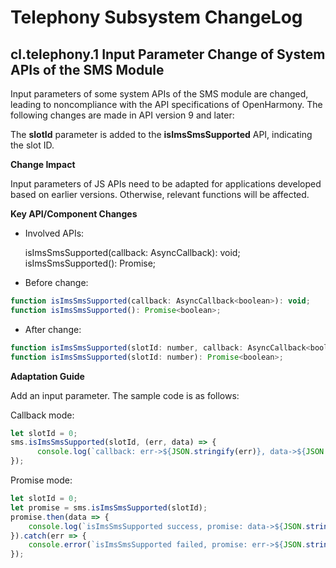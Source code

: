 # Telephony Subsystem ChangeLog



## cl.telephony.1 Input Parameter Change of System APIs of the SMS Module

Input parameters of some system APIs of the SMS module are changed, leading to noncompliance with the API specifications of OpenHarmony. The following changes are made in API version 9 and later:

The **slotId** parameter is added to the **isImsSmsSupported** API, indicating the slot ID.



**Change Impact**

Input parameters of JS APIs need to be adapted for applications developed based on earlier versions. Otherwise, relevant functions will be affected.



**Key API/Component Changes**

- Involved APIs:

  isImsSmsSupported(callback: AsyncCallback<boolean>): void;
  isImsSmsSupported(): Promise<boolean>;

- Before change:

```js
function isImsSmsSupported(callback: AsyncCallback<boolean>): void;
function isImsSmsSupported(): Promise<boolean>;
```

- After change:

```js
function isImsSmsSupported(slotId: number, callback: AsyncCallback<boolean>): void;
function isImsSmsSupported(slotId: number): Promise<boolean>;
```



**Adaptation Guide**

Add an input parameter. The sample code is as follows:

Callback mode:

```js
let slotId = 0;
sms.isImsSmsSupported(slotId, (err, data) => {
      console.log(`callback: err->${JSON.stringify(err)}, data->${JSON.stringify(data)}`);
});
```

Promise mode:

```js
let slotId = 0;
let promise = sms.isImsSmsSupported(slotId);
promise.then(data => {
    console.log(`isImsSmsSupported success, promise: data->${JSON.stringify(data)}`);
}).catch(err => {
    console.error(`isImsSmsSupported failed, promise: err->${JSON.stringify(err)}`);
});
```
